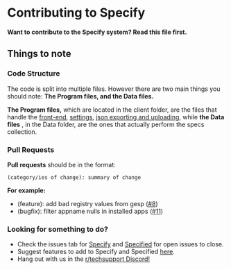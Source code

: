# Contributing to Specify

**Want to contribute to the Specify system? Read this file first.**

## Things to note

### Code Structure

The code is split into multiple files. However there are two main things you should note: **The Program files, and the Data files.**

**The Program files,** which are located in the client folder, are the files that handle the [front-end](github.com/Spec-ify/specify/blob/main/client/Program.cs), [settings](github.com/Spec-ify/specify/blob/main/client/Settings.cs), [json exporting and uploading](github.com/Spec-ify/specify/blob/main/client/Monolith.cs), while **the Data files** , in the Data folder, are the ones that actually perform the specs collection.

### Pull Requests
**Pull requests** should be in the format: 

`(category/ies of change): summary of change`

**For example:**
- (feature): add bad registry values from gesp ([#8](github.com/Spec-ify/specify/pull/8)) 
- (bugfix): filter appname nulls in installed apps ([#11](github.com/Spec-ify/specify/pull/11))

### Looking for something to do?
- Check the issues tab for [Specify](https://github.com/Spec-ify/specify/issues) and [Specified](https://github.com/Spec-ify/specified/issues/) for open issues to close.
- Suggest features to add to Specify and Specified [here](https://docs.google.com/forms/d/e/1FAIpQLScJBKtoi_ZV_PvK37nGaiYThpwc5TKVVfFFZtMLlgCUg8k7fg/viewform).
- Hang out with us in the [r/techsupport Discord!](rtech.support/discord)
